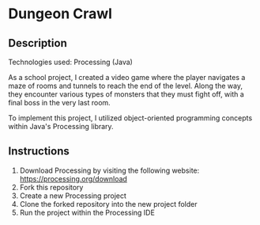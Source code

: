 # Dungeon Crawl

## Description

Technologies used: Processing (Java)

As a school project, I created a video game where the player navigates a maze of rooms and tunnels to reach the end of the level. Along the way, they encounter various types of monsters that they must fight off, with a final boss in the very last room.

To implement this project, I utilized object-oriented programming concepts within Java's Processing library.

## Instructions
1. Download Processing by visiting the following website: https://processing.org/download
2. Fork this repository
3. Create a new Processing project
4. Clone the forked repository into the new project folder
5. Run the project within the Processing IDE 
